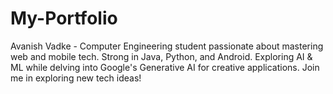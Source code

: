 # My-Portfolio
Avanish Vadke - Computer Engineering student passionate about mastering web and mobile tech. Strong in Java, Python, and Android. Exploring AI &amp; ML while delving into Google's Generative AI for creative applications. Join me in exploring new tech ideas!
